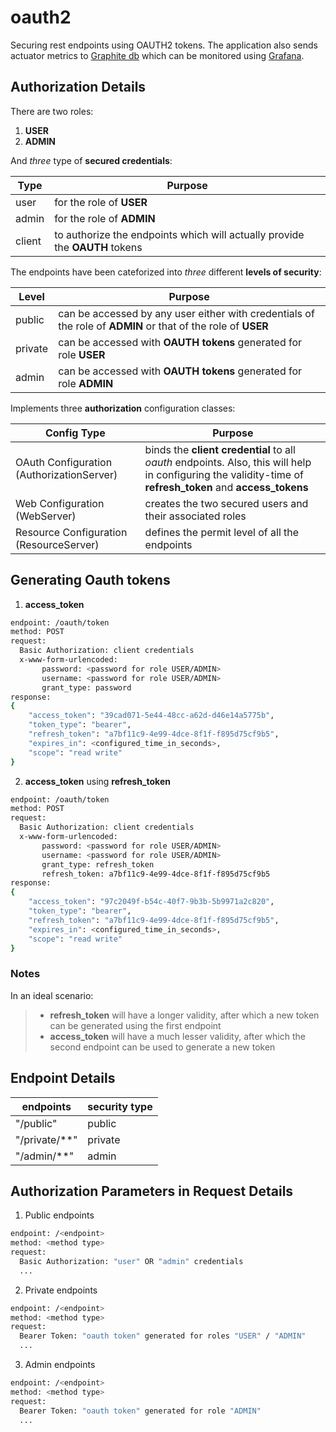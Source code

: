 # oauth2

Securing rest endpoints using OAUTH2 tokens. The application also sends actuator metrics to [Graphite db](https://github.com/ImRohitSingh/oauth2/blob/main/HELP.md#graphite) which can be monitored using [Grafana](https://grafana.com/).

## Authorization Details

There are two roles:
  1. **USER**
  2. **ADMIN**

And *three* type of **secured credentials**:

Type | Purpose
----------  | -----------
user | for the role of **USER**
admin | for the role of **ADMIN**
client | to authorize the endpoints which will actually provide the **OAUTH** tokens

The endpoints have been cateforized into *three* different **levels of security**:

Level | Purpose
----------  | -----------
public | can be accessed by any user either with credentials of the role of **ADMIN** or that of the role of  **USER**
private | can be accessed with **OAUTH tokens** generated for role **USER**
admin | can be accessed with **OAUTH tokens** generated for role **ADMIN**

Implements three **authorization** configuration classes:

Config Type | Purpose
----------  | -----------
OAuth Configuration (AuthorizationServer) | binds the **client credential** to all *oauth* endpoints. Also, this will help in configuring the validity-time of **refresh_token** and **access_tokens**
Web Configuration (WebServer) | creates the two secured users and their associated roles
Resource Configuration (ResourceServer) | defines the permit level of all the endpoints

## Generating Oauth tokens

1. **access_token**
```sh
endpoint: /oauth/token
method: POST
request:
  Basic Authorization: client credentials
  x-www-form-urlencoded:
       password: <password for role USER/ADMIN> 
       username: <password for role USER/ADMIN>
       grant_type: password
response:
{
    "access_token": "39cad071-5e44-48cc-a62d-d46e14a5775b",
    "token_type": "bearer",
    "refresh_token": "a7bf11c9-4e99-4dce-8f1f-f895d75cf9b5",
    "expires_in": <configured_time_in_seconds>,
    "scope": "read write"
}
```

2. **access_token** using **refresh_token**
```sh
endpoint: /oauth/token
method: POST
request:
  Basic Authorization: client credentials
  x-www-form-urlencoded:
       password: <password for role USER/ADMIN> 
       username: <password for role USER/ADMIN>
       grant_type: refresh_token
       refresh_token: a7bf11c9-4e99-4dce-8f1f-f895d75cf9b5
response:
{
    "access_token": "97c2049f-b54c-40f7-9b3b-5b9971a2c820",
    "token_type": "bearer",
    "refresh_token": "a7bf11c9-4e99-4dce-8f1f-f895d75cf9b5",
    "expires_in": <configured_time_in_seconds>,
    "scope": "read write"
}
```

### Notes

In an ideal scenario:
> * **refresh_token** will have a longer validity, after which a new token can be generated using the first endpoint
> * **access_token** will have a much lesser validity, after which the second endpoint can be used to generate a new token

## Endpoint Details
endpoints | security type
----------  | -----------
"/public" | public
"/private/**" | private
"/admin/**" | admin

## Authorization Parameters in Request Details

1. Public endpoints
```sh
endpoint: /<endpoint>
method: <method type>
request:
  Basic Authorization: "user" OR "admin" credentials
  ...
```

2. Private endpoints
```sh
endpoint: /<endpoint>
method: <method type>
request:
  Bearer Token: "oauth token" generated for roles "USER" / "ADMIN"
  ...
```

3. Admin endpoints
```sh
endpoint: /<endpoint>
method: <method type>
request:
  Bearer Token: "oauth token" generated for role "ADMIN"
  ...
```


